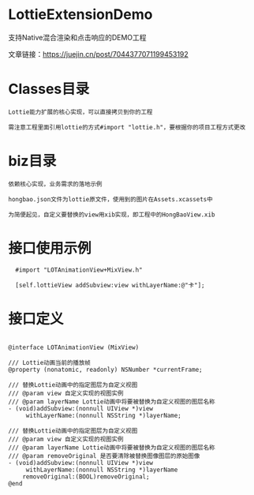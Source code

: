 # LottieExtensionDemo
支持Native混合渲染和点击响应的DEMO工程

文章链接：https://juejin.cn/post/7044377071199453192

# Classes目录
    Lottie能力扩展的核心实现，可以直接拷贝到你的工程
    
    需注意工程里面引用lottie的方式#import "lottie.h"，要根据你的项目工程方式更改
# biz目录
    依赖核心实现，业务需求的落地示例
    
    hongbao.json文件为lottie原文件，使用到的图片在Assets.xcassets中 
    
    为简便起见，自定义要替换的view用xib实现，即工程中的HongBaoView.xib
    

# 接口使用示例
```
  #import "LOTAnimationView+MixView.h"

  [self.lottieView addSubview:view withLayerName:@"卡"];
  ```
    
# 接口定义
```

@interface LOTAnimationView (MixView)

/// Lottie动画当前的播放帧
@property (nonatomic, readonly) NSNumber *currentFrame;

/// 替换Lottie动画中的指定图层为自定义视图
/// @param view 自定义实现的视图实例
/// @param layerName Lottie动画中将要被替换为自定义视图的图层名称
- (void)addSubview:(nonnull UIView *)view
     withLayerName:(nonnull NSString *)layerName;

/// 替换Lottie动画中的指定图层为自定义视图
/// @param view 自定义实现的视图实例
/// @param layerName Lottie动画中将要被替换为自定义视图的图层名称
/// @param removeOriginal 是否要清除被替换图像图层的原始图像
- (void)addSubview:(nonnull UIView *)view
     withLayerName:(nonnull NSString *)layerName
    removeOriginal:(BOOL)removeOriginal;
@end
```



